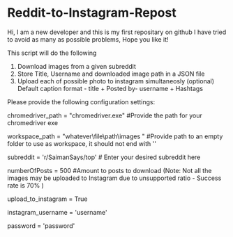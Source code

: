 # Reddit-to-Instagram-Repost

Hi, I am a new developer and this is my first repositary on github
I have tried to avoid as many as possible problems, Hope you like it!

This script will do the following
1. Download images from a given subreddit
2. Store Title, Username and downloaded image path in a JSON file
3. Upload each of possible photo to instagram simultaneosly (optional)
   Default caption format - title + Posted by- username + Hashtags


Please provide the following configuration settings:

chromedriver_path = "chromedriver.exe"  #Provide the path for your chromedriver exe

workspace_path = "whatever\file\path\images "  #Provide path to an empty folder to use as workspace, it should not end with '\'


subreddit = 'r/SaimanSays/top'  # Enter your desired subreddit here

numberOfPosts = 500 #Amount to posts to download (Note: Not all the images may be uploaded to Instagram due to unsupported ratio - Success rate is 70% )

upload_to_instagram = True

instagram_username = 'username' 

password = 'password'
